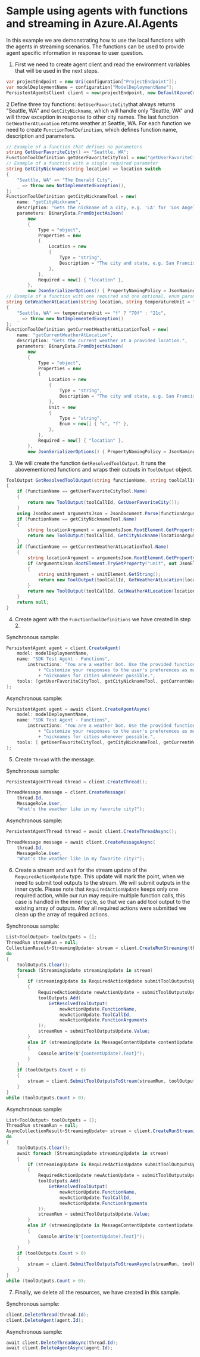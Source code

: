 # Sample using agents with functions and streaming in Azure.AI.Agents

In this example we are demonstrating how to use the local functions with the agents in streaming scenarios. The functions can be used to provide agent specific information in response to user question.

1. First we need to create agent client and read the environment variables that will be used in the next steps.
```C# Snippet:AgentsFunctionsWithStreaming_CreateClient
var projectEndpoint = new Uri(configuration["ProjectEndpoint"]);
var modelDeploymentName = configuration["ModelDeploymentName"];
PersistentAgentsClient client = new(projectEndpoint, new DefaultAzureCredential());
```

2 Define three toy functions: `GetUserFavoriteCity`that always returns "Seattle, WA" and `GetCityNickname`, which will handle only "Seattle, WA" and will throw exception in response to other city names. The last function `GetWeatherAtLocation` returns weather at Seattle, WA. For each function we need to create `FunctionToolDefinition`, which defines function name, description and parameters.
```C# Snippet:AgentsFunctionsWithStreaming_DefineFunctionTools
// Example of a function that defines no parameters
string GetUserFavoriteCity() => "Seattle, WA";
FunctionToolDefinition getUserFavoriteCityTool = new("getUserFavoriteCity", "Gets the user's favorite city.");
// Example of a function with a single required parameter
string GetCityNickname(string location) => location switch
{
    "Seattle, WA" => "The Emerald City",
    _ => throw new NotImplementedException(),
};
FunctionToolDefinition getCityNicknameTool = new(
    name: "getCityNickname",
    description: "Gets the nickname of a city, e.g. 'LA' for 'Los Angeles, CA'.",
    parameters: BinaryData.FromObjectAsJson(
        new
        {
            Type = "object",
            Properties = new
            {
                Location = new
                {
                    Type = "string",
                    Description = "The city and state, e.g. San Francisco, CA",
                },
            },
            Required = new[] { "location" },
        },
        new JsonSerializerOptions() { PropertyNamingPolicy = JsonNamingPolicy.CamelCase }));
// Example of a function with one required and one optional, enum parameter
string GetWeatherAtLocation(string location, string temperatureUnit = "f") => location switch
{
    "Seattle, WA" => temperatureUnit == "f" ? "70f" : "21c",
    _ => throw new NotImplementedException()
};
FunctionToolDefinition getCurrentWeatherAtLocationTool = new(
    name: "getCurrentWeatherAtLocation",
    description: "Gets the current weather at a provided location.",
    parameters: BinaryData.FromObjectAsJson(
        new
        {
            Type = "object",
            Properties = new
            {
                Location = new
                {
                    Type = "string",
                    Description = "The city and state, e.g. San Francisco, CA",
                },
                Unit = new
                {
                    Type = "string",
                    Enum = new[] { "c", "f" },
                },
            },
            Required = new[] { "location" },
        },
        new JsonSerializerOptions() { PropertyNamingPolicy = JsonNamingPolicy.CamelCase }));
```

3. We will create the function `GetResolvedToolOutput`. It runs the abovementioned functions and wraps their outouts in `ToolOutput` object.
```C# Snippet:AgentsFunctionsWithStreamingUpdateHandling
ToolOutput GetResolvedToolOutput(string functionName, string toolCallId, string functionArguments)
{
    if (functionName == getUserFavoriteCityTool.Name)
    {
        return new ToolOutput(toolCallId, GetUserFavoriteCity());
    }
    using JsonDocument argumentsJson = JsonDocument.Parse(functionArguments);
    if (functionName == getCityNicknameTool.Name)
    {
        string locationArgument = argumentsJson.RootElement.GetProperty("location").GetString();
        return new ToolOutput(toolCallId, GetCityNickname(locationArgument));
    }
    if (functionName == getCurrentWeatherAtLocationTool.Name)
    {
        string locationArgument = argumentsJson.RootElement.GetProperty("location").GetString();
        if (argumentsJson.RootElement.TryGetProperty("unit", out JsonElement unitElement))
        {
            string unitArgument = unitElement.GetString();
            return new ToolOutput(toolCallId, GetWeatherAtLocation(locationArgument, unitArgument));
        }
        return new ToolOutput(toolCallId, GetWeatherAtLocation(locationArgument));
    }
    return null;
}
```

4. Create agent with the `FunctionToolDefinitions` we have created in step 2.

Synchronous sample:
```C# Snippet:AgentsFunctionsWithStreamingSync_CreateAgent
PersistentAgent agent = client.CreateAgent(
    model: modelDeploymentName,
    name: "SDK Test Agent - Functions",
        instructions: "You are a weather bot. Use the provided functions to help answer questions. "
            + "Customize your responses to the user's preferences as much as possible and use friendly "
            + "nicknames for cities whenever possible.",
    tools: [getUserFavoriteCityTool, getCityNicknameTool, getCurrentWeatherAtLocationTool]
);
```

Asynchronous sample:
```C# Snippet:AgentsFunctionsWithStreaming_CreateAgent
PersistentAgent agent = await client.CreateAgentAsync(
    model: modelDeploymentName,
    name: "SDK Test Agent - Functions",
        instructions: "You are a weather bot. Use the provided functions to help answer questions. "
            + "Customize your responses to the user's preferences as much as possible and use friendly "
            + "nicknames for cities whenever possible.",
    tools: [ getUserFavoriteCityTool, getCityNicknameTool, getCurrentWeatherAtLocationTool ]
);
```

5. Create `Thread` with the message.

Synchronous sample:
```C# Snippet:AgentsFunctionsWithStreamingSync_CreateThread
PersistentAgentThread thread = client.CreateThread();

ThreadMessage message = client.CreateMessage(
    thread.Id,
    MessageRole.User,
    "What's the weather like in my favorite city?");
```

Asynchronous sample:
```C# Snippet:AgentsFunctionsWithStreaming_CreateThread
PersistentAgentThread thread = await client.CreateThreadAsync();

ThreadMessage message = await client.CreateMessageAsync(
    thread.Id,
    MessageRole.User,
    "What's the weather like in my favorite city?");
```

6. Create a stream and wait for the stream update of the `RequiredActionUpdate` type. This update will mark the point, when we need to submit tool outputs to the stream. We will submit outputs in the inner cycle. Please note that `RequiredActionUpdate` keeps only one required action, while our run may require multiple function calls, this case is handled in the inner cycle, so that we can add tool output to the existing array of outputs. After all required actions were submitted we clean up the array of required actions.

Synchronous sample:
```C# Snippet:AgentsFunctionsWithStreamingSyncUpdateCycle
List<ToolOutput> toolOutputs = [];
ThreadRun streamRun = null;
CollectionResult<StreamingUpdate> stream = client.CreateRunStreaming(thread.Id, agent.Id);
do
{
    toolOutputs.Clear();
    foreach (StreamingUpdate streamingUpdate in stream)
    {
        if (streamingUpdate is RequiredActionUpdate submitToolOutputsUpdate)
        {
            RequiredActionUpdate newActionUpdate = submitToolOutputsUpdate;
            toolOutputs.Add(
                GetResolvedToolOutput(
                    newActionUpdate.FunctionName,
                    newActionUpdate.ToolCallId,
                    newActionUpdate.FunctionArguments
            ));
            streamRun = submitToolOutputsUpdate.Value;
        }
        else if (streamingUpdate is MessageContentUpdate contentUpdate)
        {
            Console.Write($"{contentUpdate?.Text}");
        }
    }
    if (toolOutputs.Count > 0)
    {
        stream = client.SubmitToolOutputsToStream(streamRun, toolOutputs);
    }
}
while (toolOutputs.Count > 0);
```

Asynchronous sample:
```C# Snippet:AgentsFunctionsWithStreamingUpdateCycle
List<ToolOutput> toolOutputs = [];
ThreadRun streamRun = null;
AsyncCollectionResult<StreamingUpdate> stream = client.CreateRunStreamingAsync(thread.Id, agent.Id);
do
{
    toolOutputs.Clear();
    await foreach (StreamingUpdate streamingUpdate in stream)
    {
        if (streamingUpdate is RequiredActionUpdate submitToolOutputsUpdate)
        {
            RequiredActionUpdate newActionUpdate = submitToolOutputsUpdate;
            toolOutputs.Add(
                GetResolvedToolOutput(
                    newActionUpdate.FunctionName,
                    newActionUpdate.ToolCallId,
                    newActionUpdate.FunctionArguments
            ));
            streamRun = submitToolOutputsUpdate.Value;
        }
        else if (streamingUpdate is MessageContentUpdate contentUpdate)
        {
            Console.Write($"{contentUpdate?.Text}");
        }
    }
    if (toolOutputs.Count > 0)
    {
        stream = client.SubmitToolOutputsToStreamAsync(streamRun, toolOutputs);
    }
}
while (toolOutputs.Count > 0);
```

7. Finally, we delete all the resources, we have created in this sample.

Synchronous sample:
```C# Snippet:AgentsFunctionsWithStreamingSync_Cleanup
client.DeleteThread(thread.Id);
client.DeleteAgent(agent.Id);
```

Asynchronous sample:
```C# Snippet:AgentsFunctionsWithStreaming_Cleanup
await client.DeleteThreadAsync(thread.Id);
await client.DeleteAgentAsync(agent.Id);
```
